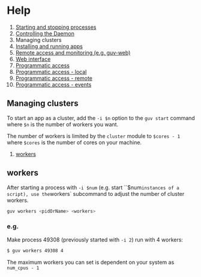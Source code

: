 # Help

1. [Starting and stopping processes](processes.md)
1. [Controlling the Daemon](daemon.md)
1. Managing clusters
1. [Installing and running apps](apps.md)
1. [Remote access and monitoring (e.g. guv-web)](remote.md)
1. [Web interface](web.md)
1. [Programmatic access](programmatic-access.md)
1. [Programmatic access - local](programmatic-access-local.md)
1. [Programmatic access - remote](programmatic-access-remote.md)
1. [Programmatic access - events](programmatic-access-events.md)

## Managing clusters

To start an app as a cluster, add the `-i $n` option to the `guv start` command where `$n` is the number of workers you want.

The number of workers is limited by the `cluster` module to `$cores - 1` where `$cores` is the number of cores on your machine.

1. [workers](#workers)

## workers

After starting a process with `-i $num` (e.g. start ``$num` instances of a script), use the `workers` subcommand to adjust the number of cluster workers.

```sh
guv workers <pidOrName> <workers>
```

### e.g.

Make process 49308 (previously started with `-i 2`) run with 4 workers:

```sh
$ guv workers 49308 4
```

The maximum workers you can set is dependent on your system as `num_cpus - 1`
